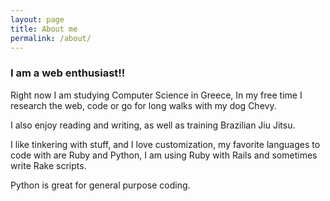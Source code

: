 ```yaml
---
layout: page
title: About me
permalink: /about/
---
```


### I am a web enthusiast!!


Right now I am studying Computer Science in Greece, In my free time I research the web,
code or go for long walks with my dog Chevy.

I also enjoy reading and writing, as well as training Brazilian Jiu Jitsu.

I like tinkering with stuff, and I love customization, my favorite languages to code with are Ruby and Python,
I am using Ruby with Rails and sometimes write Rake scripts.

Python is great for general purpose coding.
